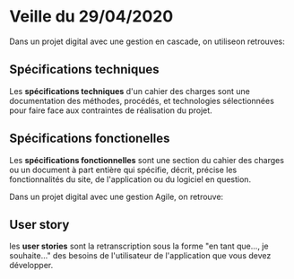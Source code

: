 # Veille du 29/04/2020

Dans un projet digital avec une gestion en cascade, on utiliseon retrouves:

## Spécifications techniques

Les **spécifications techniques** d'un cahier des charges sont une documentation des méthodes, procédés, et technologies sélectionnées pour faire face aux contraintes de réalisation du projet.

## Spécifications fonctionelles

Les **spécifications fonctionnelles** sont une section du cahier des charges ou un document à part entière qui spécifie, décrit, précise les fonctionnalités du site, de l'application ou du logiciel en question.

Dans un projet digital avec une gestion Agile, on retrouve:

## User story

les **user stories** sont la retranscription sous la forme "en tant que..., je souhaite..." des besoins de l'utilisateur de l'application que vous devez développer.
